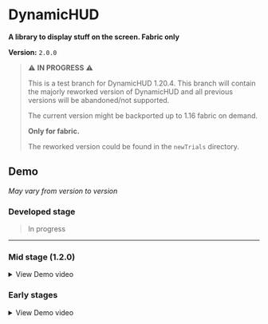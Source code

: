 # DynamicHUD

**A library to display stuff on the screen. Fabric only**

**Version:** `2.0.0`

> ⚠ **IN PROGRESS** ⚠
>
> This is a test branch for DynamicHUD 1.20.4. This branch will contain the majorly reworked version of DynamicHUD and all previous versions will be abandoned/not supported.
>
> The current version might be backported up to 1.16 fabric on demand.
>
> **Only for fabric.**
>
> The reworked version could be found in the `newTrials` directory.

## Demo

*May vary from version to version*

### Developed stage
> In progress
---

### Mid stage (1.2.0)
<details>
  <summary>View Demo video</summary>
  
  [!Mid stage demo video](https://github.com/V-Fast/DynamicHUD/assets/120117618/2abfcdf5-d786-4e58-acae-aefe51b77b4a)
</details>

### Early stages
<details>
  <summary>View Demo video</summary>
  
  [!Early stage demo video](https://github.com/V-Fast/DynamicHUD/assets/120117618/04de9319-69cd-4456-a555-c026c7e053a2)
</details>
